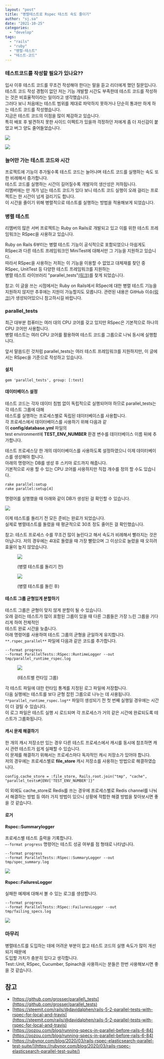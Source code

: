 ```yaml
---
layout: "post"
title: "병렬테스트로 Rspec 테스트 속도 줄이기"
author: "sj.sa"
date: "2021-10-25"
categories: 
  - "develop"
tags: 
  - "rails"
  - "ruby"
  - "병렬-테스트"
  - "테스트-코드"
---
```


### **테스트코드를 작성할 필요가 있나요??**

입사 이후 테스트 코드를 무조건 작성해야 한다는 말을 듣고 리더에게 했던 질문입니다.  
테스트 코드 작성 경험이 없던 저는 기능 개발할 시간도 부족한데 테스트 코드를 작성하는 것은 비효율적이라는 일이라고 생각했습니다.  
그러다 보니 처음에는 테스트 범위를 제대로 파악하지 못하거나 단순히 통과만 하게 하는 테스트 코드를 작성했습니다.  
지금은 테스트 코드의 이점을 많이 체감하고 있습니다.  
특히 배포 후 발견하지 못한 사이드 이펙트가 있을까 걱정하던 저에게 좀 더 자신감이 붙었고 버그 양도 줄어들었습니다.

[![](/assets/post/images/스크린샷-2021-10-25-오전-10.54.15-1024x484.png)](https://blog.dramancompany.com/wp-content/uploads/2021/10/스크린샷-2021-10-25-오전-10.54.15.png)

[![](/assets/post/images/스크린샷-2021-10-25-오전-10.54.09-1024x761.png)](https://blog.dramancompany.com/wp-content/uploads/2021/10/스크린샷-2021-10-25-오전-10.54.09.png)

### **늘어만 가는 테스트 코드와 시간**

프로젝트에 기능이 추가될수록 테스트 코드는 늘어나며 테스트 코드를 실행하는 속도 또한 비례해서 증가합니다.  
테스트 코드를 실행하는 시간이 길어질수록 개발자의 생산성은 저하됩니다.  
리멤버에는 만 개가 넘는 테스트 코드가 있다 보니 테스트 코드 실행이 오래 걸리는 프로젝트는 한 시간이 넘게 걸리기도 합니다.  
이 시간을 줄이기 위해 병렬적으로 테스트를 실행하는 방법을 적용해보게 되었습니다.

### **병렬 테스트**

리멤버의 많은 서버 프로젝트는 Ruby on Rails로 개발되고 있고 이를 위한 테스트 프레임워크는 RSpec을 사용하고 있습니다.

Ruby on Rails 6부터는 병렬 테스트 기능이 공식적으로 포함되었으나 아쉽게도 RSpec과 다른 테스트 프레임워크인 MiniTest에 대해서만 그 기능을 지원하고 있습니다.  
따라서 RSpec을 사용하는 저희는 이 기능을 이용할 수 없었고 대체재를 찾던 중 RSpec, UnitTest 등 다양한 테스트 프레임워크를 지원하는  
병렬 테스트 라이브러리 "parallel\_tests"[(링크)](https://github.com/grosser/parallel_tests)를 찾게 되었습니다.

참고: 이 글을 쓰는 시점에서는 Ruby on Rails에서 RSpec에 대한 병렬 테스트 기능을 지원하지 않지만 추후에는 지원이 가능할지도 모릅니다. 관련된 내용은 GitHub 이슈[(링크)](https://github.com/rspec/rspec-rails/issues/2104)가 생성되어있으니 참고하시길 바랍니다.

### **parallel\_tests**

최근 대부분 컴퓨터는 여러 대의 CPU 코어를 갖고 있지만 RSpec은 기본적으로 하나의 CPU 코어만 사용합니다.  
병렬 테스트는 여러 CPU 코어를 활용하여 테스트 코드를 그룹으로 나눠 동시에 실행합니다.

앞서 말씀드린 것처럼 parallel\_tests는 여러 테스트 프레임워크를 지원하지만, 이 글에서는 RSpec을 기준으로 작성하고 있습니다.

#### **설치**

```
gem 'parallel_tests', group: [:test]
```

#### **데이터베이스 설정**

테스트 코드는 각자 데이터 침범 없이 독립적으로 실행되어야 하므로 parallel\_tests는 각 테스트 그룹에 대해  
테스트를 실행하는 프로세스별로 독립된 데이터베이스를 사용합니다.  
각 프로세스에서 데이터베이스를 사용하기 위해 다음과 같이 **config/database.yml** 파일의  
test environment에 **TEST\_ENV\_NUMBER** 환경 변수를 데이터베이스 이름 뒤에 추가합니다.

테스트 프로세스당 한 개의 데이터베이스를 사용하도록 설정하였으니 이제 데이터베이스를 생성해야 합니다.  
아래의 명령어는 DB를 생성 후 스키마 로드까지 해줍니다.  
기본적으로 사용 할 수 있는 CPU 코어를 사용하지만 직접 개수를 정의 할 수도 있습니다.

```
rake parallel:setup
rake parallel:setup[4] 
```

명령어를 실행했을 때 아래와 같이 DB가 생성된 걸 확인할 수 있습니다.

[![](/assets/post/images/setup했을때-사진-1024x293.png)](https://blog.dramancompany.com/wp-content/uploads/2021/10/setup했을때-사진.png)

이제 테스트를 돌리기 전 모든 준비는 완료가 되었습니다.  
실제로 병렬테스트를 돌렸을 때 평균적으로 30초 정도 줄어든 걸 확인했습니다.

참고: 테스트 프로세스 수를 무조건 많이 늘린다고 해서 속도가 비례해서 빨라지는 것은 아닙니다. 저의 경우에는 4대로 돌렸을 때 가장 빨랐으며 그 이상으로 늘렸을 때 오히려 효율이 높지 않았습니다.

<figure>

[![](/assets/post/images/병렐테스트-돌리기전.png)](https://blog.dramancompany.com/wp-content/uploads/2021/10/병렐테스트-돌리기전.png)

<figcaption>

(병렬 테스트를 돌리기 전)

</figcaption>

</figure>

<figure>

[![](/assets/post/images/병렬테스트-돌린후ㅜ.png)](https://blog.dramancompany.com/wp-content/uploads/2021/10/병렬테스트-돌린후ㅜ.png)

<figcaption>

(병렬 테스트를 돌린 후)

</figcaption>

</figure>

#### **테스트 그룹 균형있게 분할하기**

테스트 그룹은 균형이 맞지 않게 분할이 될 수 있습니다.  
오래 걸리는 테스트가 많이 포함된 그룹이 있을 때 다른 그룹들은 가장 느린 그룹을 기다리게 하여 전체적인  
테스트 완료 시간을 늦춥니다.  
아래 명령어를 사용하여 테스트 그룹의 균형을 균일하게 유지합니다.  
`**.rspec_parallel**` 파일에 다음과 같은 코드를 추가합니다.

```
--format progress
--format ParallelTests::RSpec::RuntimeLogger --out tmp/parallel_runtime_rspec.log
```

<figure>

[![](/assets/post/images/테스트-런타임-그룹-1024x831.png)](https://blog.dramancompany.com/wp-content/uploads/2021/10/테스트-런타임-그룹.png)

<figcaption>

(테스트별 런타임 그룹)

</figcaption>

</figure>

각 테스트 파일에 대한 런타임 통계를 지정된 로그 파일에 저장합니다.  
다음 실행에는 테스트를 보다 균형 잡힌 그룹으로 나누는 데 사용됩니다.  
`**parallel_runtime_rspec.log**` 파일이 생성되기 전 첫 번째 실행일 경우에는 시간이 더 걸릴 수 있습니다.  
이 로그 파일은 테스트 실행 시 로드되며 각 프로세스가 거의 같은 시간에 완료되도록 테스트가 그룹화됩니다.

#### **캐시 문제 해결하기**

한 개의 캐시 저장소만 있는 경우 다른 테스트 프로세스에서 캐시를 동시에 참조하면 캐시 관련 테스트가 쉽게 실패할 수 있습니다.  
이 문제를 해결하기 위해서는 프로세스마다 독자적인 캐시 저장소가 있어야 합니다.  
저의 경우에는 프로세스별로 **file\_store** 캐시 저장소를 사용하는 방법으로 해결하였습니다.

```
config.cache_store = :file_store, Rails.root.join("tmp", "cache", "parallel_tests#{ENV['TEST_ENV_NUMBER']}"
```

이 외에도 cache\_store로 Redis를 쓰는 경우에 프로세스별로 Redis channel를 나눠서 해결하는 방법 등 여러 가지 방법이 있으니 상황에 적합한 해결 방법을 찾아보시면 좋을 것 같습니다.

#### **로거**

#### **Rspec::Summarylogger**

프로세스별 테스트 출력을 기록합니다.  
`—-format progress` 명령어는 테스트 성공 여부를 점 형태로 나타냅니다.

```
--format progress
--format ParallelTests::RSpec::SummaryLogger --out tmp/spec_summary.log
```

[![](/assets/post/images/rspec-sumary-출력-로그-1024x421.png)](https://blog.dramancompany.com/wp-content/uploads/2021/10/rspec-sumary-출력-로그.png)

#### **Rspec::FailuresLogger**

실패한 예제에 대해서 볼 수 있는 로그를 생성합니다.

```
--format progress
--format ParallelTests::RSpec::FailuresLogger --out tmp/failing_specs.log
```

[![](/assets/post/images/실패-예제-로그-1024x636.png)](https://blog.dramancompany.com/wp-content/uploads/2021/10/실패-예제-로그.png)

### **마무리**

병렬테스트를 도입하는 데에 어려운 부분이 없고 테스트 코드의 실행 속도가 많이 개선되기 때문에  
도입할 가치가 충분히 있다고 생각합니다.  
Test::Unit, RSpec, Cucumber, Spinach을 사용하시는 분들은 한번 사용해보시면 좋을 것 같습니다.

## 참고

- [https://github.com/grosser/parallel\_tests](https://github.com/grosser/parallel_tests)
- [https://steemit.com/rails/@davidalphen/rails-5-2-parallel-tests-with-rspec-for-local-and-travis](https://steemit.com/rails/@davidalphen/rails-5-2-parallel-tests-with-rspec-for-local-and-travis)
- [https://oozou.com/blog/running-specs-in-parallel-before-rails-6-84](https://oozou.com/blog/running-specs-in-parallel-before-rails-6-84)
- [https://rubynor.com/blog/2020/03/rails-rspec-elasticsearch-parallel-test-suite/](https://rubynor.com/blog/2020/03/rails-rspec-elasticsearch-parallel-test-suite/)
